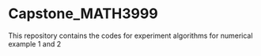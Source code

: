 # Capstone_MATH3999
This repository contains the codes for experiment algorithms for numerical example 1 and 2
